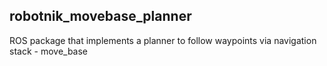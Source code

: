 robotnik_movebase_planner
---------------------------

ROS package that implements a planner to follow waypoints via navigation stack - move_base
